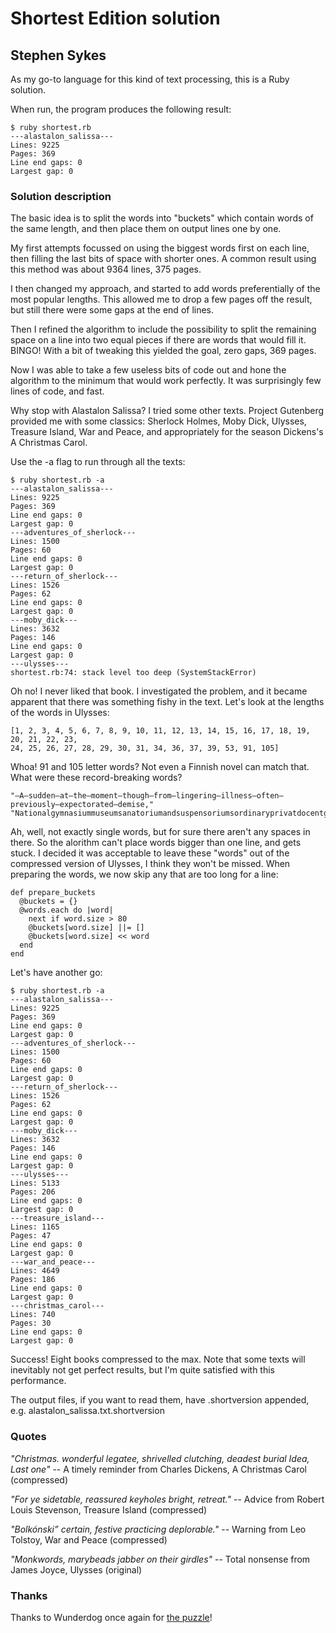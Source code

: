 # Shortest Edition solution

## Stephen Sykes

As my go-to language for this kind of text processing, this is a Ruby solution.

When run, the program produces the following result:

    $ ruby shortest.rb
    ---alastalon_salissa---
    Lines: 9225
    Pages: 369
    Line end gaps: 0
    Largest gap: 0

### Solution description

The basic idea is to split the words into "buckets" which contain words of the same length, and then place
them on output lines one by one.

My first attempts focussed on using the biggest words first on each line, then filling the last
bits of space with shorter ones. A common result using this method was about 9364 lines, 375 pages.

I then changed my approach, and started to add words preferentially of the most popular lengths. This allowed
me to drop a few pages off the result, but still there were some gaps at the end of lines.

Then I refined the algorithm to include the possibility to split the remaining space on a line into two equal pieces 
if there are words that would fill it. BINGO! With a bit of tweaking this yielded the goal, zero gaps, 369 pages.

Now I was able to take a few useless bits of code out and hone the algorithm to the minimum that would work perfectly.
It was surprisingly few lines of code, and fast.

Why stop with Alastalon Salissa? I tried some other texts. Project Gutenberg provided me
with some classics: Sherlock Holmes, Moby Dick, Ulysses, Treasure Island, War and Peace, and appropriately 
for the season Dickens's A Christmas Carol.

Use the -a flag to run through all the texts:

    $ ruby shortest.rb -a
    ---alastalon_salissa---
    Lines: 9225
    Pages: 369
    Line end gaps: 0
    Largest gap: 0
    ---adventures_of_sherlock---
    Lines: 1500
    Pages: 60
    Line end gaps: 0
    Largest gap: 0
    ---return_of_sherlock---
    Lines: 1526
    Pages: 62
    Line end gaps: 0
    Largest gap: 0
    ---moby_dick---
    Lines: 3632
    Pages: 146
    Line end gaps: 0
    Largest gap: 0
    ---ulysses---
    shortest.rb:74: stack level too deep (SystemStackError)

Oh no! I never liked that book. I investigated the problem, and it became apparent that there was something
fishy in the text. Let's look at the lengths of the words in Ulysses:

    [1, 2, 3, 4, 5, 6, 7, 8, 9, 10, 11, 12, 13, 14, 15, 16, 17, 18, 19, 20, 21, 22, 23, 
    24, 25, 26, 27, 28, 29, 30, 31, 34, 36, 37, 39, 53, 91, 105]

Whoa! 91 and 105 letter words? Not even a Finnish novel can match that. What were these record-breaking
words?

    "—A—sudden—at—the—moment—though—from—lingering—illness—often—previously—expectorated—demise,"
    "Nationalgymnasiummuseumsanatoriumandsuspensoriumsordinaryprivatdocentgeneralhistoryspecialprofessordoctor"

Ah, well, not exactly single words, but for sure there aren't any spaces in there. So the alorithm can't place words
bigger than one line, and gets stuck. I decided it was acceptable to leave these "words" out of the compressed
version of Ulysses, I think they won't be missed. When preparing the words, we now skip any that are too long
for a line:

    def prepare_buckets
      @buckets = {}
      @words.each do |word|
        next if word.size > 80
        @buckets[word.size] ||= []
        @buckets[word.size] << word
      end
    end

Let's have another go:

    $ ruby shortest.rb -a
    ---alastalon_salissa---
    Lines: 9225
    Pages: 369
    Line end gaps: 0
    Largest gap: 0
    ---adventures_of_sherlock---
    Lines: 1500
    Pages: 60
    Line end gaps: 0
    Largest gap: 0
    ---return_of_sherlock---
    Lines: 1526
    Pages: 62
    Line end gaps: 0
    Largest gap: 0
    ---moby_dick---
    Lines: 3632
    Pages: 146
    Line end gaps: 0
    Largest gap: 0
    ---ulysses---
    Lines: 5133
    Pages: 206
    Line end gaps: 0
    Largest gap: 0
    ---treasure_island---
    Lines: 1165
    Pages: 47
    Line end gaps: 0
    Largest gap: 0
    ---war_and_peace---
    Lines: 4649
    Pages: 186
    Line end gaps: 0
    Largest gap: 0
    ---christmas_carol---
    Lines: 740
    Pages: 30
    Line end gaps: 0
    Largest gap: 0

Success! Eight books compressed to the max. Note that some texts will inevitably not get perfect results, but
I'm quite satisfied with this performance.

The output files, if you want to read them, have .shortversion appended,
e.g. alastalon_salissa.txt.shortversion

### Quotes

*"Christmas. wonderful legatee, shrivelled clutching, deadest burial Idea, Last one"* -- A timely reminder from Charles Dickens, A Christmas Carol (compressed)

*"For ye sidetable, reassured keyholes bright, retreat."* -- Advice from Robert Louis Stevenson, Treasure Island (compressed)

*"Bolkónski” certain, festive practicing deplorable."* -- Warning from Leo Tolstoy, War and Peace (compressed)

*"Monkwords, marybeads jabber on their girdles"* -- Total nonsense from James Joyce, Ulysses (original)

### Thanks

Thanks to Wunderdog once again for [the puzzle](https://wunder.dog/the-shortest-edition)!
